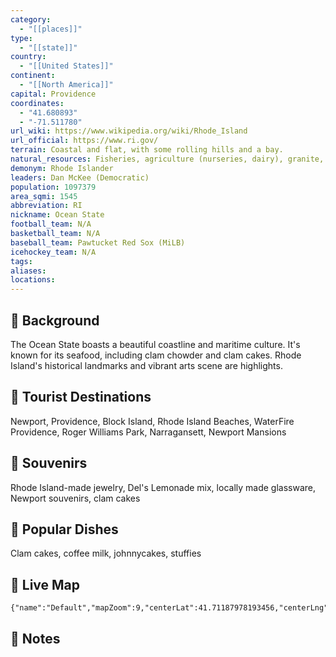 ```yaml
---
category:
  - "[[places]]"
type:
  - "[[state]]"
country:
  - "[[United States]]"
continent:
  - "[[North America]]"
capital: Providence
coordinates:
  - "41.680893"
  - "-71.511780"
url_wiki: https://www.wikipedia.org/wiki/Rhode_Island
url_official: https://www.ri.gov/
terrain: Coastal and flat, with some rolling hills and a bay.
natural_resources: Fisheries, agriculture (nurseries, dairy), granite, tourism, water resources
demonym: Rhode Islander
leaders: Dan McKee (Democratic)
population: 1097379
area_sqmi: 1545
abbreviation: RI
nickname: Ocean State
football_team: N/A
basketball_team: N/A
baseball_team: Pawtucket Red Sox (MiLB)
icehockey_team: N/A
tags: 
aliases: 
locations:
---
```

## 🌱 Background
The Ocean State boasts a beautiful coastline and maritime culture. It's known for its seafood, including clam chowder and clam cakes. Rhode Island's historical landmarks and vibrant arts scene are highlights.

## 📌 Tourist Destinations
Newport, Providence, Block Island, Rhode Island Beaches, WaterFire Providence, Roger Williams Park, Narragansett, Newport Mansions

## 🎁 Souvenirs
Rhode Island-made jewelry, Del's Lemonade mix, locally made glassware, Newport souvenirs, clam cakes

## 🍲 Popular Dishes
Clam cakes, coffee milk, johnnycakes, stuffies

## 📡 Live Map
```mapview
{"name":"Default","mapZoom":9,"centerLat":41.71187978193456,"centerLng":-71.54846754158363,"query":"","chosenMapSource":0}
```

## 📒 Notes

